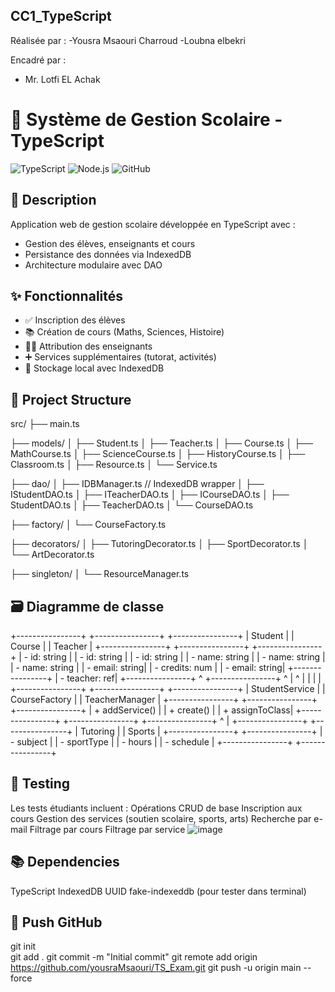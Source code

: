 ## CC1_TypeScript 
Réalisée par : 
  -Yousra Msaouri Charroud
  -Loubna elbekri

 Encadré par : 
  - Mr. Lotfi EL Achak
# 🏫 Système de Gestion Scolaire - TypeScript

![TypeScript](https://img.shields.io/badge/TypeScript-3178C6?logo=typescript&logoColor=white)
![Node.js](https://img.shields.io/badge/Node.js-339933?logo=nodedotjs&logoColor=white)
![GitHub](https://img.shields.io/badge/GitHub-181717?logo=github&logoColor=white)

## 📝 Description
Application web de gestion scolaire développée en TypeScript avec :
- Gestion des élèves, enseignants et cours
- Persistance des données via IndexedDB
- Architecture modulaire avec DAO

## ✨ Fonctionnalités
- ✅ Inscription des élèves
- 📚 Création de cours (Maths, Sciences, Histoire)
- 👨‍🏫 Attribution des enseignants
- ➕ Services supplémentaires (tutorat, activités)
- 💾 Stockage local avec IndexedDB

## 📁 Project Structure
src/
├── main.ts

├── models/
│   ├── Student.ts
│   ├── Teacher.ts
│   ├── Course.ts
│   ├── MathCourse.ts
│   ├── ScienceCourse.ts
│   ├── HistoryCourse.ts
│   ├── Classroom.ts
│   ├── Resource.ts
│   └── Service.ts

├── dao/
│   ├── IDBManager.ts           // IndexedDB wrapper
│   ├── IStudentDAO.ts
│   ├── ITeacherDAO.ts
│   ├── ICourseDAO.ts
│   ├── StudentDAO.ts
│   ├── TeacherDAO.ts
│   └── CourseDAO.ts

├── factory/
│   └── CourseFactory.ts

├── decorators/
│   ├── TutoringDecorator.ts
│   ├── SportDecorator.ts
│   └── ArtDecorator.ts

├── singleton/
│   └── ResourceManager.ts

## 🗃️ Diagramme de classe 
+----------------+       +----------------+       +----------------+
|    Student     |       |     Course     |       |    Teacher     |
+----------------+       +----------------+       +----------------+
| - id: string   |       | - id: string   |       | - id: string   |
| - name: string |       | - name: string |       | - name: string |
| - email: string|       | - credits: num |       | - email: string|
+----------------+       | - teacher: ref|       +----------------+
       ^                  +----------------+             ^
       |                         ^                      |
       |                         |                      |
+----------------+       +----------------+       +----------------+
| StudentService |       | CourseFactory  |       | TeacherManager |
+----------------+       +----------------+       +----------------+
| + addService() |       | + create()     |       | + assignToClass|
+----------------+       +----------------+       +----------------+
       ^
       |
+----------------+       +----------------+
| Tutoring       |       | Sports         |
+----------------+       +----------------+
| - subject      |       | - sportType    |
| - hours        |       | - schedule     |
+----------------+       +----------------+

## 🧪 Testing
Les tests étudiants incluent :
Opérations CRUD de base
Inscription aux cours
Gestion des services (soutien scolaire, sports, arts)
Recherche par e-mail
Filtrage par cours
Filtrage par service
![image](https://github.com/user-attachments/assets/28626de5-d81c-4c53-94cc-e7377352ff9f)

## 📚 Dependencies
TypeScript
IndexedDB
UUID
fake-indexeddb (pour tester dans terminal)

## 🚀 Push GitHub 
git init                                                
git add .
git commit -m "Initial commit"
git remote add origin https://github.com/yousraMsaouri/TS_Exam.git
git push -u origin main --force
